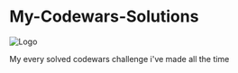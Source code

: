 # My-Codewars-Solutions

<img alt="Logo" src="https://www.codewars.com/users/ptaszek1/badges/large">

My every solved codewars challenge i've made all the time
